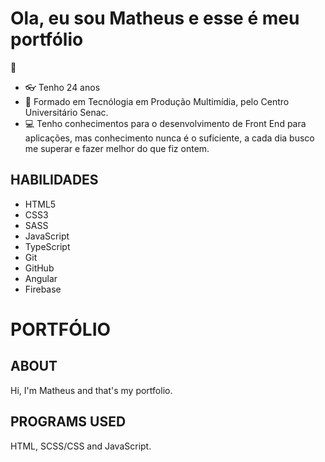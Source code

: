 # Ola, eu sou Matheus e esse é meu portfólio
:wave:

- :eyeglasses: Tenho 24 anos 
- :blue_book: Formado em Tecnólogia em Produção Multimídia, pelo Centro Universitário Senac.
- :computer: Tenho conhecimentos para o desenvolvimento de Front End para aplicações, mas conhecimento nunca é o suficiente, a cada dia busco me superar e fazer melhor do que fiz ontem.

## HABILIDADES
- HTML5
- CSS3
- SASS
- JavaScript
- TypeScript
- Git
- GitHub
- Angular
- Firebase

# PORTFÓLIO

## ABOUT
Hi, I'm Matheus and that's my portfolio.

## PROGRAMS USED
HTML, SCSS/CSS and JavaScript.
